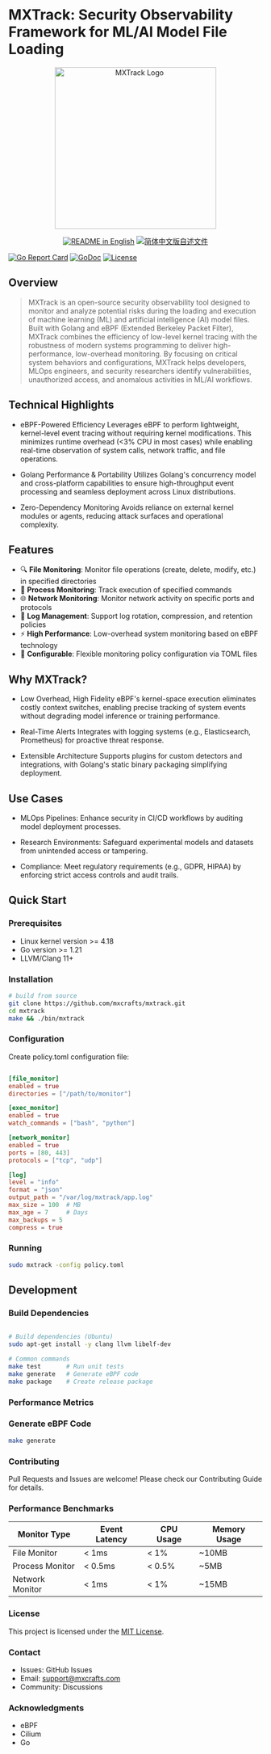# MXTrack: Security Observability Framework for ML/AI Model File Loading

<p align="center">
  <picture>
    <source media="(prefers-color-scheme: dark)" srcset="brand/logo-dark.png">
    <source media="(prefers-color-scheme: light)" srcset="brand/logo-light.png">
    <img alt="MXTrack Logo" src="brand/logo.png" width="320">
  </picture>
</p>

<p align="center">
  <a href="README.md"><img alt="README in English" src="https://img.shields.io/badge/English-d9d9d9"></a>
  <a href="docs/README_CN.md"><img alt="简体中文版自述文件" src="https://img.shields.io/badge/简体中文-d9d9d9"></a>
</p>


[![Go Report Card](https://goreportcard.com/badge/github.com/mxcrafts/mxtrack)](https://goreportcard.com/report/github.com/mxcrafts/mxtrack)
[![GoDoc](https://godoc.org/github.com/mxcrafts/mxtrack?status.svg)](https://godoc.org/github.com/mxcrafts/mxtrack)
[![License](https://img.shields.io/github/license/mxcrafts/mxtrack.svg)](LICENSE)

## Overview

> MXTrack is an open-source security observability tool designed to monitor and analyze potential risks during the loading and execution of machine learning (ML) and artificial intelligence (AI) model files. Built with Golang and eBPF (Extended Berkeley Packet Filter), MXTrack combines the efficiency of low-level kernel tracing with the robustness of modern systems programming to deliver high-performance, low-overhead monitoring. By focusing on critical system behaviors and configurations, MXTrack helps developers, MLOps engineers, and security researchers identify vulnerabilities, unauthorized access, and anomalous activities in ML/AI workflows.

## Technical Highlights

- eBPF-Powered Efficiency
Leverages eBPF to perform lightweight, kernel-level event tracing without requiring kernel modifications. This minimizes runtime overhead (<3% CPU in most cases) while enabling real-time observation of system calls, network traffic, and file operations.

- Golang Performance & Portability
Utilizes Golang's concurrency model and cross-platform capabilities to ensure high-throughput event processing and seamless deployment across Linux distributions.

- Zero-Dependency Monitoring
Avoids reliance on external kernel modules or agents, reducing attack surfaces and operational complexity.

## Features

- 🔍 **File Monitoring**: Monitor file operations (create, delete, modify, etc.) in specified directories
- 🚀 **Process Monitoring**: Track execution of specified commands
- 🌐 **Network Monitoring**: Monitor network activity on specific ports and protocols
- 📝 **Log Management**: Support log rotation, compression, and retention policies
- ⚡ **High Performance**: Low-overhead system monitoring based on eBPF technology
- 🔧 **Configurable**: Flexible monitoring policy configuration via TOML files

## Why MXTrack?

- Low Overhead, High Fidelity
eBPF's kernel-space execution eliminates costly context switches, enabling precise tracking of system events without degrading model inference or training performance.

- Real-Time Alerts
Integrates with logging systems (e.g., Elasticsearch, Prometheus) for proactive threat response.

- Extensible Architecture
Supports plugins for custom detectors and integrations, with Golang's static binary packaging simplifying deployment.

## Use Cases

- MLOps Pipelines: Enhance security in CI/CD workflows by auditing model deployment processes.

- Research Environments: Safeguard experimental models and datasets from unintended access or tampering.

- Compliance: Meet regulatory requirements (e.g., GDPR, HIPAA) by enforcing strict access controls and audit trails.

## Quick Start

### Prerequisites

- Linux kernel version >= 4.18
- Go version >= 1.21
- LLVM/Clang 11+

### Installation

```bash
# build from source
git clone https://github.com/mxcrafts/mxtrack.git
cd mxtrack
make && ./bin/mxtrack
```

### Configuration

Create policy.toml configuration file:

```toml

[file_monitor]
enabled = true
directories = ["/path/to/monitor"]

[exec_monitor]
enabled = true
watch_commands = ["bash", "python"]

[network_monitor]
enabled = true
ports = [80, 443]
protocols = ["tcp", "udp"]

[log]
level = "info"
format = "json"
output_path = "/var/log/mxtrack/app.log"
max_size = 100  # MB
max_age = 7     # Days
max_backups = 5
compress = true

```

### Running

```bash
sudo mxtrack -config policy.toml
```


## Development

### Build Dependencies

```bash

# Build dependencies (Ubuntu)
sudo apt-get install -y clang llvm libelf-dev

# Common commands
make test       # Run unit tests
make generate   # Generate eBPF code
make package    # Create release package

```

### Performance Metrics

### Generate eBPF Code

```bash
make generate
```

### Contributing

Pull Requests and Issues are welcome! Please check our Contributing Guide for details.

### Performance Benchmarks

| Monitor Type | Event Latency | CPU Usage | Memory Usage |
|-------------|---------------|------------|--------------|
| File Monitor| < 1ms | < 1% | ~10MB |
| Process Monitor| < 0.5ms | < 0.5% | ~5MB |
| Network Monitor| < 1ms | < 1% | ~15MB |

### License
This project is licensed under the [MIT License](LICENSE).

### Contact

- Issues: GitHub Issues
- Email: support@mxcrafts.com
- Community: Discussions

### Acknowledgments

- eBPF
- Cilium
- Go